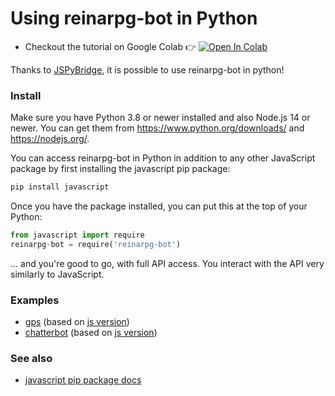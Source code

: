 # Using reinarpg-bot in Python

* Checkout the tutorial on Google Colab 👉 [![Open In Colab](https://colab.research.google.com/assets/colab-badge.svg)](https://colab.research.google.com/github/reinarpg/reinarpg-bot/blob/master/docs/reinarpg-bot.ipynb)

Thanks to [JSPyBridge](https://github.com/extremeheat/JSPyBridge), it is possible to use reinarpg-bot in python!


### Install

Make sure you have Python 3.8 or newer installed and also Node.js 14 or newer. You can get them from https://www.python.org/downloads/ and https://nodejs.org/.

You can access reinarpg-bot in Python in addition to any other JavaScript package by first installing the javascript pip package:

```sh
pip install javascript
```


Once you have the package installed, you can put this at the top of your Python:

```py
from javascript import require
reinarpg-bot = require('reinarpg-bot')
```

... and you're good to go, with full API access. You interact with the API very similarly to JavaScript. 

### Examples

* [gps](https://github.com/reinarpg/reinarpg-bot/blob/master/examples/python/basic.py) (based on [js version](https://github.com/reinarpg/reinarpg-bot/blob/master/examples/pathfinder/gps.js))
* [chatterbot](https://github.com/reinarpg/reinarpg-bot/blob/master/examples/python/chatterbox.py)  (based on [js version](https://github.com/reinarpg/reinarpg-bot/blob/py/examples/chatterbox.js))

### See also
* [javascript pip package docs](https://github.com/extremeheat/JSPyBridge/blob/master/docs/python.md)
